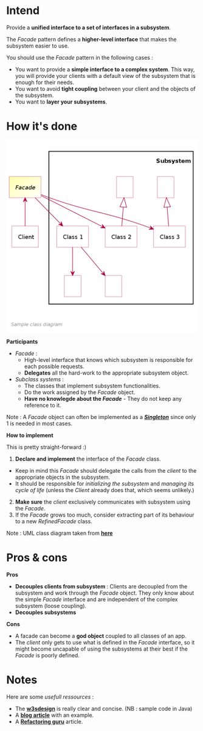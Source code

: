 # Intend

Provide a **unified interface to a set of interfaces in a subsystem**.

The _Facade_ pattern defines a **higher-level interface** that makes the subsystem easier to use.

You should use the _Facade_ pattern in the following cases :
 - You want to provide a **simple interface to a complex system**.
 This way, you will provide your clients with a default view of the subsystem that is enough for their needs.
 - You want to avoid **tight coupling** between your client and the objects of the subsystem.
 - You want to **layer your subsystems**.

# How it's done

![UML](UML.png)

**Participants**

 - _Facade_ : 
   - High-level interface that knows which subsystem is responsible for each possible requests.
   - **Delegates** all the hard-work to the appropriate subsystem object.
 - _Subclass systems_ :
   - The classes that implement subsystem functionalities.
   - Do the work assigned by the _Facade_ object.
   - **Have no knowlegde about the _Facade_** - They do not keep any reference to it.

Note : A _Facade_ object can often be implemented as a [**_Singleton_**](../singleton/README.md) since only 1 is needed in most cases.

**How to implement**

This is pretty straight-forward :)

 1. **Declare and implement** the interface of the _Facade_ class.
   - Keep in mind this _Facade_ should delegate the calls from the _client_ to the appropriate objects in the subsystem.
   - It should be responsible for _initializing the subsystem_ and _managing its cycle of life_ (unless the _Client_ already does that, which seems unlikely.)
 2. **Make sure** the _client_ exclusively communicates with subsystem using the _Facade_.
 3. If the _Facade_ grows too much, consider extracting part of its behaviour to a new _RefinedFacade_ class.

Note : UML class diagram taken from [**here**](https://upload.wikimedia.org/wikipedia/commons/thumb/1/13/Facade_Design_Pattern_Class_Diagram_UML.svg/1024px-Facade_Design_Pattern_Class_Diagram_UML.svg.png)

# Pros & cons

**Pros**

 - **Decouples clients from subsystem** :  Clients are decoupled from the subsystem and work through the _Facade_ object. They only know about the simple _Facade_ interface and are independent of the complex subsystem (loose coupling). 
 - **Decouples subsystems**

**Cons**

 - A facade can become a **god object** coupled to all classes of an app.
 - The _client_ only gets to use what is defined in the _Facade_ interface, so it might become uncapable of using the subsystems at their best if the _Facade_ is poorly defined.

# Notes

Here are some _usefull ressources_ :
 - The [**w3sdesign**](http://w3sdesign.com/?gr=s05&ugr=proble) is really clear and concise. (NB : sample code in Java)
 - A [**blog article**](http://www.vishalchovatiya.com/facade-design-pattern-in-modern-cpp/) with an example.
 - A [**Refactoring guru**](https://refactoring.guru/design-patterns/facade) article.